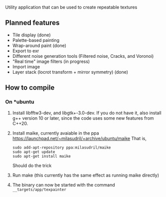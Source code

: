 Utility application that can be used to create repeatable textures

## Planned features

 * Tile display (done)
 * Palette-based painting
 * Wrap-around paint (done)
 * Export to exr
 * Different noise generation tools (Filtered noise, Cracks, and Voronoi)
 * "Real time" image filters (in progress)
 * Import image
 * Layer stack (locrot transform + mirror symmetry) (done)

## How to compile

### On *ubuntu

 1. Install libfftw3-dev, and libgtk+-3.0-dev. If you do not have it, also install g++
    version 10 or later, since the code uses some new features from C++20.
 2. Install maike, currently avaiable in the ppa https://launchpad.net/~milasudril/+archive/ubuntu/maike
    That is,

        sudo add-apt-repository ppa:milasudril/maike
        sudo apt-get update
        sudo apt-get install maike

    Should do the trick
 3. Run make (this currently has the same effect as running maike directly)
 4. The binary can now be started with the command `__targets/app/texpainter`